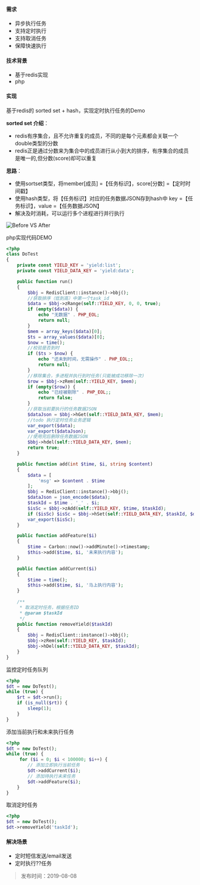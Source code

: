 
#### 需求
* 异步执行任务
* 支持定时执行
* 支持取消任务
* 保障快速执行

#### 技术背景
* 基于redis实现
* php


#### 实现

基于redis的 sorted set + hash，实现定时执行任务的Demo

**sorted set 介绍**： 
*  redis有序集合，且不允许重复的成员，不同的是每个元素都会关联一个double类型的分数
*  redis正是通过分数来为集合中的成员进行从小到大的排序，有序集合的成员是唯一的,但分数(score)却可以重复
 
**思路**：
* 使用sortset类型，将member[成员] =【任务标识】，score[分数] =【定时时间戳】
* 使用hash类型，将【任务标识】对应的任务数据JSON存到hash中 key =【任务标识】，value =【任务数据JSON】
* 解决及时消耗，可以运行多个进程进行并行执行

![Before VS After](http://blog.thankbabe.com/imgs/yield_task.png?v=666)

php实现代码DEMO
```php
<?php
class DoTest
{
    private const YIELD_KEY = 'yield:list';
    private const YIELD_DATA_KEY = 'yield:data';

    public function run()
    {
        $bbj = RedisClient::instance()->bbj();
        //获取排序（低到高）中第一个task_id
        $data = $bbj->zRange(self::YIELD_KEY, 0, 0, true);
        if (empty($data)) {
            echo "无数据" . PHP_EOL;
            return null;
        }
        $mem = array_keys($data)[0];
        $ts = array_values($data)[0];
        $now = time();
        //校验是否到时
        if ($ts > $now) {
            echo "还未到时间，无需操作" . PHP_EOL;;
            return null;
        }
        //移除集合，多进程并执行到时任务(只能被成功移除一次)
        $row = $bbj->zRem(self::YIELD_KEY, $mem);
        if (empty($row)) {
            echo "已经被剔除" . PHP_EOL;;
            return false;
        }
        //获取当前要执行的任务数据JSON
        $dataJson = $bbj->hGet(self::YIELD_DATA_KEY, $mem);
        //todo 执行定时任务业务逻辑
        var_export($data);
        var_export($dataJson);
        //使用完后删除任务数据JSON
        $bbj->hdel(self::YIELD_DATA_KEY, $mem);
        return true;
    }

    public function add(int $time, $i, string $content)
    {
        $data = [
            'msg' => $content . $time
        ];
        $bbj = RedisClient::instance()->bbj();
        $dataJson = json_encode($data);
        $taskId = $time . '_' . $i;
        $isSc = $bbj->zAdd(self::YIELD_KEY, $time, $taskId);
        if ($isSc) $isSc = $bbj->hSet(self::YIELD_DATA_KEY, $taskId, $dataJson);
        var_export($isSc);
    }

    public function addFeature($i)
    {
        $time = Carbon::now()->addMinute()->timestamp;
        $this->add($time, $i, '未来执行内容');
    }

    public function addCurrent($i)
    {
        $time = time();
        $this->add($time, $i, '马上执行内容');
    }
    
    /**
     * 取消定时任务，根据任务ID
     * @param $taskId
     */
    public function removeYield($taskId)
    {
        $bbj = RedisClient::instance()->bbj();
        $bbj->zRem(self::YIELD_KEY, $taskId);
        $bbj->hDel(self::YIELD_DATA_KEY, $taskId);
    }
}

```
监控定时任务队列
```php
<?php
$dt = new DoTest();
while (true) {
    $rt = $dt->run();
    if (is_null($rt)) {
        sleep(1);
    }
}

```

添加当前执行和未来执行任务
```php
<?php
$dt = new DoTest();
while (true) {
     for ($i = 0; $i < 100000; $i++) {
        // 添加立即执行当前任务
        $dt->addCurrent($i);
        // 添加待执行未来任务
        $dt->addFeature($i);
    }
}

```
取消定时任务
```php
<?php
$dt = new DoTest();
$dt->removeYield('taskId');
```


#### 解决场景
* 定时短信发送/email发送
* 定时执行??任务

> 发布时间：2019-08-08